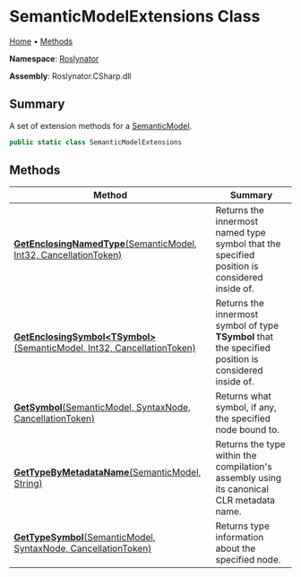 # SemanticModelExtensions Class

[Home](../../README.md) &#x2022; [Methods](#methods)

**Namespace**: [Roslynator](../README.md)

**Assembly**: Roslynator\.CSharp\.dll

## Summary

A set of extension methods for a [SemanticModel](https://docs.microsoft.com/en-us/dotnet/api/microsoft.codeanalysis.semanticmodel)\.

```csharp
public static class SemanticModelExtensions
```

## Methods

| Method | Summary |
| ------ | ------- |
| [**GetEnclosingNamedType**(SemanticModel, Int32, CancellationToken)](GetEnclosingNamedType/README.md) | Returns the innermost named type symbol that the specified position is considered inside of\. |
| [**GetEnclosingSymbol\<TSymbol>**(SemanticModel, Int32, CancellationToken)](GetEnclosingSymbol-1/README.md) | Returns the innermost symbol of type **TSymbol** that the specified position is considered inside of\. |
| [**GetSymbol**(SemanticModel, SyntaxNode, CancellationToken)](GetSymbol/README.md) | Returns what symbol, if any, the specified node bound to\. |
| [**GetTypeByMetadataName**(SemanticModel, String)](GetTypeByMetadataName/README.md) | Returns the type within the compilation's assembly using its canonical CLR metadata name\. |
| [**GetTypeSymbol**(SemanticModel, SyntaxNode, CancellationToken)](GetTypeSymbol/README.md) | Returns type information about the specified node\. |

